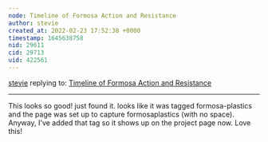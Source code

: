 ```yaml
---
node: Timeline of Formosa Action and Resistance 
author: stevie
created_at: 2022-02-23 17:52:38 +0000
timestamp: 1645638758
nid: 29611
cid: 29713
uid: 422561
---
```




[stevie](../profile/stevie) replying to: [Timeline of Formosa Action and Resistance ](../notes/caitlion/02-03-2022/timeline-of-formosa-action-and-resistance)

----
This looks so good! just found it. looks like it was tagged formosa-plastics and the page was set up to capture formosaplastics (with no space). Anyway,  I've added that tag so it shows up on the project page now. Love this! 